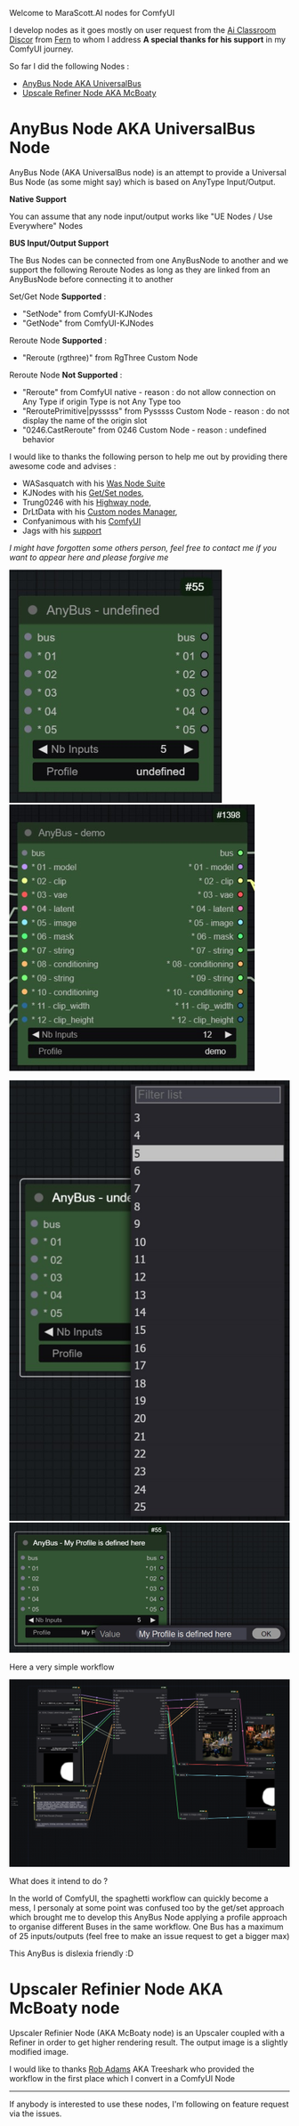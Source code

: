 Welcome to MaraScott.AI nodes for ComfyUI

I develop nodes as it goes mostly on user request from the [Ai Classroom Discor](discord.gg/t28yZEewrp) from [Fern](https://www.youtube.com/@ferniclestix) to whom I address **A special thanks for his support** in my ComfyUI journey.

So far I did the following Nodes :

- [AnyBus Node AKA UniversalBus](#anybus-node-aka-universal-bus)
- [Upscale Refiner Node AKA McBoaty](#upscaler-refinier-node-aka-mcboaty-node)

# AnyBus Node AKA UniversalBus Node

AnyBus Node (AKA UniversalBus node) is an attempt to provide a Universal Bus Node (as some might say) which is based on AnyType Input/Output.

**Native Support**

You can assume that any node input/output works like "UE Nodes / Use Everywhere" Nodes

**BUS Input/Output Support**

The Bus Nodes can be connected from one AnyBusNode to another and we support the following Reroute Nodes as long as they are linked from an AnyBusNode before connecting it to another

Set/Get Node **Supported** :

- "SetNode" from ComfyUI-KJNodes
- "GetNode" from ComfyUI-KJNodes

Reroute Node **Supported** :

- "Reroute (rgthree)" from RgThree Custom Node

Reroute Node **Not Supported** :
- "Reroute" from ComfyUI native - reason : do not allow connection on Any Type if origin Type is not Any Type too
- "ReroutePrimitive|pysssss" from Pysssss Custom Node - reason : do not display the name of the origin slot
- "0246.CastReroute" from 0246 Custom Node - reason : undefined behavior

I would like to thanks the following person to help me out by providing there awesome code and advises :
- WASasquatch with his [Was Node Suite](https://github.com/WASasquatch/was-node-suite-comfyui)
- KJNodes with his [Get/Set nodes](https://github.com/kijai/ComfyUI-KJNodes), 
- Trung0246 with his [Highway node](https://github.com/Trung0246/ComfyUI-0246), 
- DrLtData with his [Custom nodes Manager](https://github.com/ltdrdata/ComfyUI-Manager), 
- Confyanimous with his [ComfyUI](https://github.com/comfyanonymous/ComfyUI)
- Jags with his [support](https://www.youtube.com/channel/UCLXyz7oWNKx-Dp7Ba4v5ZZg)

*I might have forgotten some others person, feel free to contact me if you want to appear here and please forgive me*

![AnyBus Node](./docs/img/bus-node.jpeg)
![AnyBus Node with assigned profile and some inputs](./docs/img/bus-node-profile.jpeg)

![AnyBus Node - Widtget Qty](./docs/img/bus-node-widget-qty-inputs-outputs.jpeg)
![AnyBus Node - Widtget Profile](./docs/img/bus-node-widget-profile-name.jpeg)

Here a very simple workflow

![AnyBus Node WorkFlow Example](./docs/img/bus-node-workflow-example.png)

What does it intend to do ?

In the world of ComfyUI, the spaghetti workflow can quickly become a mess, I personaly at some point was confused too by the get/set approach which brought me to develop this AnyBus Node applying a profile approach to organise different Buses in the same workflow.
One Bus has a maximum of 25 inputs/outputs (feel free to make an issue request to get a bigger max)

This AnyBus is dislexia friendly :D

# Upscaler Refinier Node AKA McBoaty node

Upscaler Refinier Node (AKA McBoaty node) is an Upscaler coupled with a Refiner in order to get higher rendering result.
The output image is a slightly modified image.

I would like to thanks [Rob Adams](https://www.youtube.com/@robadams2451) AKA Treeshark who provided the workflow in the first place which I convert in a ComfyUI Node

---

If anybody is interested to use these nodes, I'm following on feature request via the issues.


